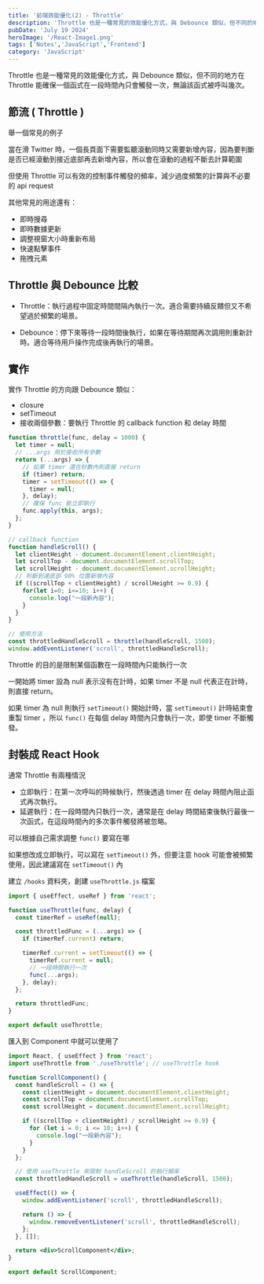 ```yaml
---
title: '前端效能優化(2) - Throttle'
description: 'Throttle 也是一種常見的效能優化方式，與 Debounce 類似，但不同的地方在 Throttle 能確保一個函式在一段時間內只會觸發一次，無論該函式被呼叫幾次。'
pubDate: 'July 19 2024'
heroImage: '/React-Image1.png'
tags: ['Notes','JavaScript','Frontend']
category: 'JavaScript'
---
```


Throttle 也是一種常見的效能優化方式，與 Debounce 類似，但不同的地方在 Throttle 能確保一個函式在一段時間內只會觸發一次，無論該函式被呼叫幾次。

## 節流 ( Throttle )

舉一個常見的例子

當在滑 Twitter 時，一個長頁面下需要監聽滾動同時又需要新增內容，因為要判斷是否已經滾動到接近底部再去新增內容，所以會在滾動的過程不斷去計算範圍

但使用 Throttle 可以有效的控制事件觸發的頻率，減少過度頻繁的計算與不必要的 api request

其他常見的用途還有：

* 即時搜尋
* 即時數據更新
* 調整視窗大小時重新布局
* 快速點擊事件
* 拖拽元素

## Throttle 與 Debounce 比較

* Throttle：執行過程中固定時間間隔內執行一次。適合需要持續反饋但又不希望過於頻繁的場景。

* Debounce：停下來等待一段時間後執行，如果在等待期間再次調用則重新計時。適合等待用戶操作完成後再執行的場景。

## 實作

實作 Throttle 的方向跟 Debounce 類似：
* closure
* setTimeout
* 接收兩個參數：要執行 Throttle 的 callback function 和 delay 時間

```js
function throttle(func, delay = 1000) {
  let timer = null;
  // ...args 用於接收所有參數
  return (...args) => {
    // 如果 timer 還在秒數內則直接 return
    if (timer) return;
    timer = setTimeout(() => {
      timer = null;
    }, delay);
    // 確保 func 能立即執行
    func.apply(this, args);
  };
}

// callback function
function handleScroll() {
  let clientHeight - document.documentElement.clientHeight;
  let scrollTop - document.documentElement.scrollTop;
  let scrollHeight - document.documentElement.scrollHeight;
  // 判斷到達底部 90% 位置新增內容
  if ((scrollTop + clientHeight) / scrollHeight >= 0.9) {
    for(let i=0; i<=10; i++) {
      console.log("一段新內容");
    }
  }
}

// 使用方法
const throttledHandleScroll = throttle(handleScroll, 1500);
window.addEventListener('scroll', throttledHandleScroll);
```

Throttle 的目的是限制某個函數在一段時間內只能執行一次

一開始將 timer 設為 null 表示沒有在計時，如果 timer 不是 null 代表正在計時，則直接 return。

如果 timer 為 null 則執行 `setTimeout()` 開始計時，當 `setTimeout()` 計時結束會重製 timer
，所以 `func()` 在每個 delay 時間內只會執行一次，即使 timer 不斷觸發。

## 封裝成 React Hook

通常 Throttle 有兩種情況

* 立即執行：在第一次呼叫的時候執行，然後透過 timer 在 delay 時間內阻止函式再次執行。
* 延遲執行：在一段時間內只執行一次，通常是在 delay 時間結束後執行最後一次函式，在這段時間內的多次事件觸發將被忽略。

可以根據自己需求調整 `func()` 要寫在哪

如果想改成立即執行，可以寫在 `setTimeout()` 外，但要注意 hook 可能會被頻繁使用，因此建議寫在 `setTimeout()` 內

建立 `/hooks` 資料夾，創建 `useThrottle.js` 檔案

```js
import { useEffect, useRef } from 'react';

function useThrottle(func, delay) {
  const timerRef = useRef(null);

  const throttledFunc = (...args) => {
    if (timerRef.current) return;

    timerRef.current = setTimeout(() => {
      timerRef.current = null;
      // 一段時間執行一次
      func(...args);
    }, delay);
  };

  return throttledFunc;
}

export default useThrottle;
```

匯入到 Component 中就可以使用了

```jsx
import React, { useEffect } from 'react';
import useThrottle from './useThrottle'; // useThrottle hook

function ScrollComponent() {
  const handleScroll = () => {
    const clientHeight = document.documentElement.clientHeight;
    const scrollTop = document.documentElement.scrollTop;
    const scrollHeight = document.documentElement.scrollHeight;

    if ((scrollTop + clientHeight) / scrollHeight >= 0.9) {
      for (let i = 0; i <= 10; i++) {
        console.log("一段新內容");
      }
    }
  };

  // 使用 useThrottle 來限制 handleScroll 的執行頻率
  const throttledHandleScroll = useThrottle(handleScroll, 1500);

  useEffect(() => {
    window.addEventListener('scroll', throttledHandleScroll);

    return () => {
      window.removeEventListener('scroll', throttledHandleScroll);
    };
  }, []);

  return <div>ScrollComponent</div>;
}

export default ScrollComponent;
```